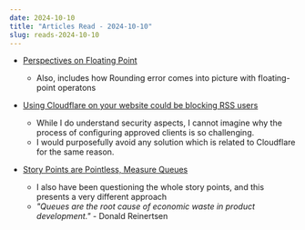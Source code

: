 ```yaml
---
date: 2024-10-10
title: "Articles Read - 2024-10-10"
slug: reads-2024-10-10
---
```




* [Perspectives on Floating Point][1]
  * Also, includes how Rounding error comes into picture with floating-point operatons

* [Using Cloudflare on your website could be blocking RSS users][2]
  * While I do understand security aspects, I cannot imagine why the process of configuring approved clients is so challenging.
  * I would purposefully avoid any solution which is related to Cloudflare for the same reason.

* [Story Points are Pointless, Measure Queues][3]
  * I also have been questioning the whole story points, and this presents a very different approach
  * *"Queues are the root cause of economic waste in product development."* - Donald Reinertsen



  [1]: https://www.eigentales.com/Floating-Point/
  [2]: https://openrss.org/blog/using-cloudflare-on-your-website-could-be-blocking-rss-users
  [3]: https://www.brightball.com/articles/story-points-are-pointless-measure-queues
